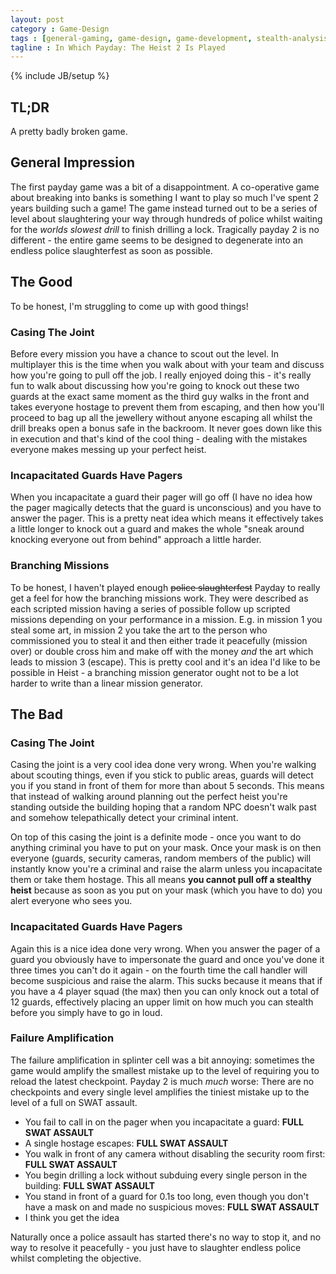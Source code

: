 ```yaml
---
layout: post
category : Game-Design
tags : [general-gaming, game-design, game-development, stealth-analysis-series]
tagline : In Which Payday: The Heist 2 Is Played
---
```

{% include JB/setup %}


## TL;DR

A pretty badly broken game.

## General Impression

The first payday game was a bit of a disappointment. A co-operative game about breaking into banks is something I want to play so much I've spent 2 years building such a game! The game instead turned out to be a series of level about slaughtering your way through hundreds of police whilst waiting for the _worlds slowest drill_ to finish drilling a lock. Tragically payday 2 is no different - the entire game seems to be designed to degenerate into an endless police slaughterfest as soon as possible.

## The Good

To be honest, I'm struggling to come up with good things!

### Casing The Joint

Before every mission you have a chance to scout out the level. In multiplayer this is the time when you walk about with your team and discuss how you're going to pull off the job. I really enjoyed doing this - it's really fun to walk about discussing how you're going to knock out these two guards at the exact same moment as the third guy walks in the front and takes everyone hostage to prevent them from escaping, and then how you'll proceed to bag up all the jewellery without anyone escaping all whilst the drill breaks open a bonus safe in the backroom. It never goes down like this in execution and that's kind of the cool thing - dealing with the mistakes everyone makes messing up your perfect heist.

### Incapacitated Guards Have Pagers

When you incapacitate a guard their pager will go off (I have no idea how the pager magically detects that the guard is unconscious) and you have to answer the pager. This is a pretty neat idea which means it effectively takes a little longer to knock out a guard and makes the whole "sneak around knocking everyone out from behind" approach a little harder.

### Branching Missions

To be honest, I haven't played enough <del>police slaughterfest</del> Payday to really get a feel for how the branching  missions work. They were described as each scripted mission having a series of possible follow up scripted missions depending on your performance in a mission. E.g. in mission 1 you steal some art, in mission 2 you take the art to the person who commissioned you to steal it and then either trade it peacefully (mission over) or double cross him and make off with the money *and* the art which leads to mission 3 (escape). This is pretty cool and it's an idea I'd like to be possible in Heist - a branching mission generator ought not to be a lot harder to write than a linear mission generator.

## The Bad

### Casing The Joint

Casing the joint is a very cool idea done very wrong. When you're walking about scouting things, even if you stick to public areas, guards will detect you if you stand in front of them for more than about 5 seconds. This means that instead of walking around planning out the perfect heist you're standing outside the building hoping that a random NPC doesn't walk past and somehow telepathically detect your criminal intent.

On top of this casing the joint is a definite mode - once you want to do anything criminal you have to put on your mask. Once your mask is on then everyone (guards, security cameras, random members of the public) will instantly know you're a criminal and raise the alarm unless you incapacitate them or take them hostage. This all means **you cannot pull off a stealthy heist** because as soon as you put on your mask (which you have to do) you alert everyone who sees you.

### Incapacitated Guards Have Pagers

Again this is a nice idea done very wrong. When you answer the pager of a guard you obviously have to impersonate the guard and once you've done it three times you can't do it again - on the fourth time the call handler will become suspicious and raise the alarm. This sucks because it means that if you have a 4 player squad (the max) then you can only knock out a total of 12 guards, effectively placing an upper limit on how much you can stealth before you simply have to go in loud.

### Failure Amplification

The failure amplification in splinter cell was a bit annoying: sometimes the game would amplify the smallest mistake up to the level of requiring you to reload the latest checkpoint. Payday 2 is much _much_ worse: There are no checkpoints  and every single level amplifies the tiniest mistake up to the level of a full on SWAT assault.

- You fail to call in on the pager when you incapacitate a guard: **FULL SWAT ASSAULT**
- A single hostage escapes: **FULL SWAT ASSAULT**
- You walk in front of any camera without disabling the security room first: **FULL SWAT ASSAULT**
- You begin drilling a lock without subduing every single person in the building: **FULL SWAT ASSAULT**
- You stand in front of a guard for 0.1s too long, even though you don't have a mask on and made no suspicious moves: **FULL SWAT ASSAULT**
- I think you get the idea

Naturally once a police assault has started there's no way to stop it, and no way to resolve it peacefully - you just have to slaughter endless police whilst completing the objective.